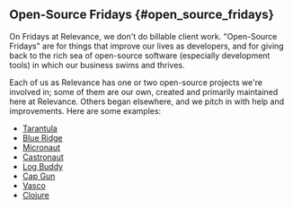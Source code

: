 ## Open-Source Fridays {#open_source_fridays}

On Fridays at Relevance, we don't do billable client work.
"Open-Source Fridays" are for things that improve our lives as developers,
and for giving back to the rich sea of open-source software (especially development tools)
in which our business swims and thrives.

Each of us as Relevance has one or two open-source projects we're involved in;
some of them are our own, created and primarily maintained here at Relevance.
Others began elsewhere, and we pitch in with help and improvements.
Here are some examples:

* [Tarantula](http://github.com/relevance/tarantula)
* [Blue Ridge](http://github.com/relevance/blue-ridge)
* [Micronaut](http://github.com/spicycode/micronaut)
* [Castronaut](http://github.com/relevance/castronaut)
* [Log Buddy](http://github.com/relevance/log_buddy)
* [Cap Gun](http://github.com/relevance/cap_gun)
* [Vasco](http://github.com/relevance/vasco)
* [Clojure](http://clojure.org/)
